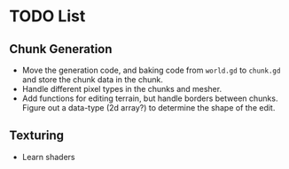 # TODO List

## Chunk Generation

- Move the generation code, and baking code from `world.gd` to `chunk.gd` and store the chunk data in the chunk.
- Handle different pixel types in the chunks and mesher.
- Add functions for editing terrain, but handle borders between chunks. Figure out a data-type (2d array?) to determine the shape of the edit.

## Texturing

- Learn shaders
